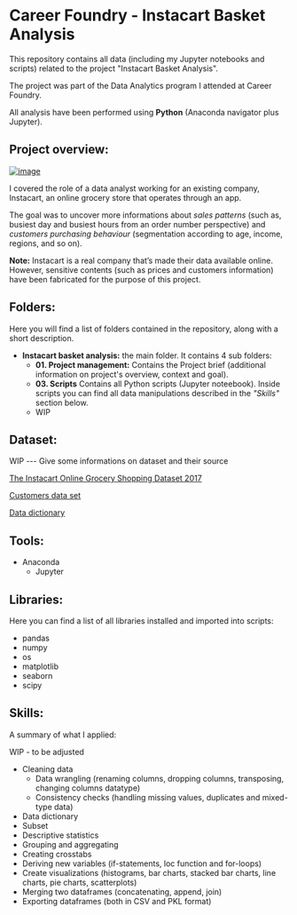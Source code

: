 # Career Foundry - Instacart Basket Analysis
This repository contains all data (including my Jupyter notebooks and scripts) related to the project "Instacart Basket Analysis".

The project was part of the Data Analytics program I attended at Career Foundry.

All analysis have been performed using **Python** (Anaconda navigator plus Jupyter).

## Project overview:
[![image](https://www.linkpicture.com/q/Picture1.jpg)](https://www.linkpicture.com/view.php?img=LPic640c7ff6b7d0f2097178861)

I covered the role of a data analyst working for an existing company, Instacart, an online grocery store that operates through an app.

The goal was to uncover more informations about _sales patterns_ (such as, busiest day and busiest hours from an order number perspective) and _customers purchasing behaviour_ (segmentation according to age, income,  regions, and so on).

**Note:** Instacart is a real company that’s made their data available online. However, sensitive contents (such as prices and customers information) have been fabricated for the purpose of this project.

## Folders:
Here you will find a list of folders contained in the repository, along with a short description.

- **Instacart basket analysis:** the main folder. It contains 4 sub folders:
  - **01. Project management:** Contains the Project brief (additional information on project's overview, context and goal).
  - **03. Scripts** Contains all Python scripts (Jupyter noteebook). Inside scripts you can find all data manipulations described in the _"Skills"_ section below.
  - WIP

## Dataset:
WIP --- Give some informations on dataset and their source

[The Instacart Online Grocery Shopping Dataset 2017](https://www.instacart.com/datasets/grocery-shopping-2017)

[Customers data set](https://s3.amazonaws.com/coach-courses-us/public/courses/data-immersion/A4/A4_Data_Assets/customers.zip)

[Data dictionary](https://gist.github.com/jeremystan/c3b39d947d9b88b3ccff3147dbcf6c6b)

## Tools:
- Anaconda
  - Jupyter

## Libraries:
Here you can find a list of all libraries installed and imported into scripts:

- pandas
- numpy
- os
- matplotlib
- seaborn
- scipy

## Skills:
A summary of what I applied:

WIP - to be adjusted
- Cleaning data
  - Data wrangling (renaming columns, dropping columns, transposing, changing columns datatype)
  - Consistency checks (handling missing values, duplicates and mixed-type data)
- Data dictionary
- Subset
- Descriptive statistics
- Grouping and aggregating
- Creating crosstabs
- Deriving new variables (if-statements, loc function and for-loops)
- Create visualizations (histograms, bar charts, stacked bar charts, line charts, pie charts, scatterplots)
- Merging two dataframes (concatenating, append, join)
- Exporting dataframes (both in CSV and PKL format)
